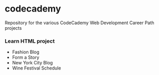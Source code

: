 # codecademy
Repository for the various CodeCademy Web Development Career Path projects

### Learn HTML project
* Fashion Blog
* Form a Story
* New York City Blog
* Wine Festival Schedule
